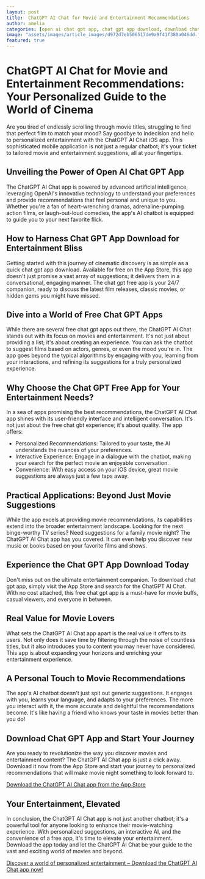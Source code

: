 ```yaml
---
layout: post
title:  ChatGPT AI Chat for Movie and Entertainment Recommendations
author: amelia
categories: [open ai chat gpt app, chat gpt app download, download chat gpt app, free chat gpt apps, chat gpt free app, free chat gbt, chat gpt app download]
image: "assets/images/article_images/d972d7eb506517de9a9f41f380a046dd.jpg"
featured: true
---
```


# ChatGPT AI Chat for Movie and Entertainment Recommendations: Your Personalized Guide to the World of Cinema

Are you tired of endlessly scrolling through movie titles, struggling to find that perfect film to match your mood? Say goodbye to indecision and hello to personalized entertainment with the ChatGPT AI Chat iOS app. This sophisticated mobile application is not just a regular chatbot; it's your ticket to tailored movie and entertainment suggestions, all at your fingertips.

## Unveiling the Power of Open AI Chat GPT App

The ChatGPT AI Chat app is powered by advanced artificial intelligence, leveraging OpenAI's innovative technology to understand your preferences and provide recommendations that feel personal and unique to you. Whether you're a fan of heart-wrenching dramas, adrenaline-pumping action films, or laugh-out-loud comedies, the app's AI chatbot is equipped to guide you to your next favorite flick.

## How to Harness Chat GPT App Download for Entertainment Bliss

Getting started with this journey of cinematic discovery is as simple as a quick chat gpt app download. Available for free on the App Store, this app doesn't just promise a vast array of suggestions; it delivers them in a conversational, engaging manner. The chat gpt free app is your 24/7 companion, ready to discuss the latest film releases, classic movies, or hidden gems you might have missed.

## Dive into a World of Free Chat GPT Apps

While there are several free chat gpt apps out there, the ChatGPT AI Chat stands out with its focus on movies and entertainment. It's not just about providing a list; it's about creating an experience. You can ask the chatbot to suggest films based on actors, genres, or even the mood you're in. The app goes beyond the typical algorithms by engaging with you, learning from your interactions, and refining its suggestions for a truly personalized experience.

## Why Choose the Chat GPT Free App for Your Entertainment Needs?

In a sea of apps promising the best recommendations, the ChatGPT AI Chat app shines with its user-friendly interface and intelligent conversation. It's not just about the free chat gbt experience; it's about quality. The app offers:

- Personalized Recommendations: Tailored to your taste, the AI understands the nuances of your preferences.
- Interactive Experience: Engage in a dialogue with the chatbot, making your search for the perfect movie an enjoyable conversation.
- Convenience: With easy access on your iOS device, great movie suggestions are always just a few taps away.

## Practical Applications: Beyond Just Movie Suggestions

While the app excels at providing movie recommendations, its capabilities extend into the broader entertainment landscape. Looking for the next binge-worthy TV series? Need suggestions for a family movie night? The ChatGPT AI Chat app has you covered. It can even help you discover new music or books based on your favorite films and shows.

## Experience the Chat GPT App Download Today

Don't miss out on the ultimate entertainment companion. To download chat gpt app, simply visit the App Store and search for the ChatGPT AI Chat. With no cost attached, this free chat gpt app is a must-have for movie buffs, casual viewers, and everyone in between.

## Real Value for Movie Lovers

What sets the ChatGPT AI Chat app apart is the real value it offers to its users. Not only does it save time by filtering through the noise of countless titles, but it also introduces you to content you may never have considered. This app is about expanding your horizons and enriching your entertainment experience.

## A Personal Touch to Movie Recommendations

The app's AI chatbot doesn't just spit out generic suggestions. It engages with you, learns your language, and adapts to your preferences. The more you interact with it, the more accurate and delightful the recommendations become. It's like having a friend who knows your taste in movies better than you do!

## Download Chat GPT App and Start Your Journey

Are you ready to revolutionize the way you discover movies and entertainment content? The ChatGPT AI Chat app is just a click away. Download it now from the App Store and start your journey to personalized recommendations that will make movie night something to look forward to.

[Download the ChatGPT AI Chat app from the App Store](https://apps.apple.com/us/app/ai-ask-chat-with-ai-bots/id6472484891)

## Your Entertainment, Elevated

In conclusion, the ChatGPT AI Chat app is not just another chatbot; it's a powerful tool for anyone looking to enhance their movie-watching experience. With personalized suggestions, an interactive AI, and the convenience of a free app, it's time to elevate your entertainment. Download the app today and let the ChatGPT AI Chat be your guide to the vast and exciting world of movies and beyond. 

[Discover a world of personalized entertainment – Download the ChatGPT AI Chat app now!](https://apps.apple.com/us/app/ai-ask-chat-with-ai-bots/id6472484891)